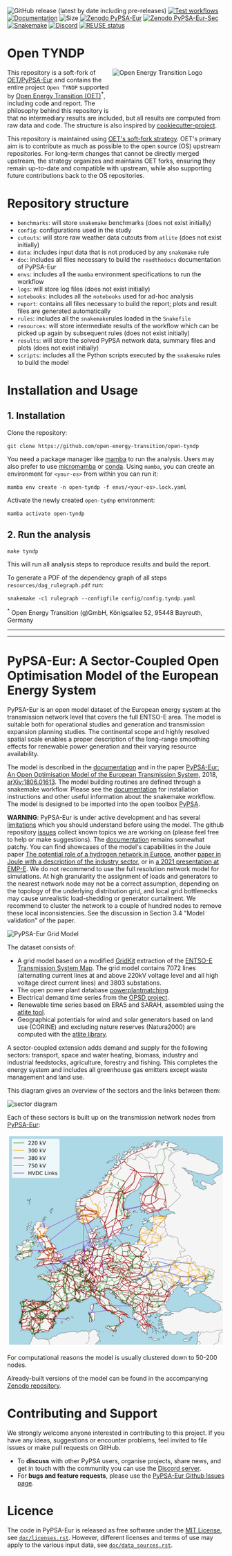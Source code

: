 <!--
SPDX-FileCopyrightText: Open Energy Transition gGmbH and contributors to PyPSA-Eur <https://github.com/pypsa/pypsa-eur>
SPDX-License-Identifier: CC-BY-4.0
-->

![GitHub release (latest by date including pre-releases)](https://img.shields.io/github/v/release/pypsa/pypsa-eur?include_prereleases)
[![Test workflows](https://github.com/pypsa/pypsa-eur/actions/workflows/test.yaml/badge.svg)](https://github.com/pypsa/pypsa-eur/actions/workflows/test.yaml)
[![Documentation](https://readthedocs.org/projects/pypsa-eur/badge/?version=latest)](https://pypsa-eur.readthedocs.io/en/latest/?badge=latest)
![Size](https://img.shields.io/github/repo-size/pypsa/pypsa-eur)
[![Zenodo PyPSA-Eur](https://zenodo.org/badge/DOI/10.5281/zenodo.3520874.svg)](https://doi.org/10.5281/zenodo.3520874)
[![Zenodo PyPSA-Eur-Sec](https://zenodo.org/badge/DOI/10.5281/zenodo.3938042.svg)](https://doi.org/10.5281/zenodo.3938042)
[![Snakemake](https://img.shields.io/badge/snakemake-≥8.14.0-brightgreen.svg?style=flat)](https://snakemake.readthedocs.io)
[![Discord](https://img.shields.io/discord/911692131440148490?logo=discord)](https://discord.gg/AnuJBk23FU)
[![REUSE status](https://api.reuse.software/badge/github.com/pypsa/pypsa-eur)](https://api.reuse.software/info/github.com/pypsa/pypsa-eur)

# Open TYNDP
<img src="https://raw.githubusercontent.com/open-energy-transition/oet-website/main/assets/img/oet-logo-red-n-subtitle.png" alt="Open Energy Transition Logo" width="260" height="100" align="right">

This repository is a soft-fork of [OET/PyPSA-Eur](https://github.com/open-energy-transition/pypsa-eur) and contains the entire project `Open TYNDP` supported by [Open Energy Transition (OET)](https://openenergytransition.org/)<sup>*</sup>, including code and report. The philosophy behind this repository is that no intermediary results are included, but all results are computed from raw data and code. The structure is also inspired by [cookiecutter-project](https://github.com/PyPSA/cookiecutter-project).

This repository is maintained using [OET's soft-fork strategy](https://open-energy-transition.github.io/handbook/docs/Engineering/SoftForkStrategy). OET's primary aim is to contribute as much as possible to the open source (OS) upstream repositories. For long-term changes that cannot be directly merged upstream, the strategy organizes and maintains OET forks, ensuring they remain up-to-date and compatible with upstream, while also supporting future contributions back to the OS repositories.


# Repository structure

* `benchmarks`: will store `snakemake` benchmarks (does not exist initially)
* `config`: configurations used in the study
* `cutouts`: will store raw weather data cutouts from `atlite` (does not exist initially)
* `data`: includes input data that is not produced by any `snakemake` rule
* `doc`: includes all files necessary to build the `readthedocs` documentation of PyPSA-Eur
* `envs`: includes all the `mamba` environment specifications to run the workflow
* `logs`: will store log files (does not exist initially)
* `notebooks`: includes all the `notebooks` used for ad-hoc analysis
* `report`: contains all files necessary to build the report; plots and result files are generated automatically
* `rules`: includes all the `snakemake`rules loaded in the `Snakefile`
* `resources`: will store intermediate results of the workflow which can be picked up again by subsequent rules (does not exist initially)
* `results`: will store the solved PyPSA network data, summary files and plots (does not exist initially)
* `scripts`: includes all the Python scripts executed by the `snakemake` rules to build the model

# Installation and Usage

## 1. Installation

Clone the repository:

    git clone https://github.com/open-energy-transition/open-tyndp

You need a package manager like [mamba](https://mamba.readthedocs.io/en/latest/) to run the analysis. Users may also prefer to use [micromamba](https://mamba.readthedocs.io/en/latest/installation/micromamba-installation.html) or [conda](https://docs.conda.io/projects/conda/en/latest/index.html). Using `mamba`, you can create an environment for `<your-os>` from within you can run it:

    mamba env create -n open-tyndp -f envs/<your-os>.lock.yaml

Activate the newly created `open-tydnp` environment:

    mamba activate open-tyndp

## 2. Run the analysis

    make tyndp

This will run all analysis steps to reproduce results and build the report.

To generate a PDF of the dependency graph of all steps `resources/dag_rulegraph.pdf` run:

    snakemake -c1 rulegraph --configfile config/config.tyndp.yaml

<sup>*</sup> Open Energy Transition (g)GmbH, Königsallee 52, 95448 Bayreuth, Germany

----

----

# PyPSA-Eur: A Sector-Coupled Open Optimisation Model of the European Energy System

PyPSA-Eur is an open model dataset of the European energy system at the
transmission network level that covers the full ENTSO-E area. The model is suitable both for operational studies and generation and transmission expansion planning studies.
The continental scope and highly resolved spatial scale enables a proper description of the long-range
smoothing effects for renewable power generation and their varying resource availability.




The model is described in the [documentation](https://pypsa-eur.readthedocs.io)
and in the paper
[PyPSA-Eur: An Open Optimisation Model of the European Transmission
System](https://arxiv.org/abs/1806.01613), 2018,
[arXiv:1806.01613](https://arxiv.org/abs/1806.01613).
The model building routines are defined through a snakemake workflow.
Please see the [documentation](https://pypsa-eur.readthedocs.io/)
for installation instructions and other useful information about the snakemake workflow.
The model is designed to be imported into the open toolbox
[PyPSA](https://github.com/PyPSA/PyPSA).

**WARNING**: PyPSA-Eur is under active development and has several
[limitations](https://pypsa-eur.readthedocs.io/en/latest/limitations.html) which
you should understand before using the model. The github repository
[issues](https://github.com/PyPSA/pypsa-eur/issues) collect known topics we are
working on (please feel free to help or make suggestions). The
[documentation](https://pypsa-eur.readthedocs.io/) remains somewhat patchy. You
can find showcases of the model's capabilities in the Joule paper [The potential
role of a hydrogen network in
Europe](https://doi.org/10.1016/j.joule.2023.06.016), another [paper in Joule
with a description of the industry
sector](https://doi.org/10.1016/j.joule.2022.04.016), or in [a 2021 presentation
at EMP-E](https://nworbmot.org/energy/brown-empe.pdf). We do not recommend to
use the full resolution network model for simulations. At high granularity the
assignment of loads and generators to the nearest network node may not be a
correct assumption, depending on the topology of the underlying distribution
grid, and local grid bottlenecks may cause unrealistic load-shedding or
generator curtailment. We recommend to cluster the network to a couple of
hundred nodes to remove these local inconsistencies. See the discussion in
Section 3.4 "Model validation" of the paper.


![PyPSA-Eur Grid Model](doc/img/elec.png)

The dataset consists of:

- A grid model based on a modified [GridKit](https://github.com/bdw/GridKit)
  extraction of the [ENTSO-E Transmission System
  Map](https://www.entsoe.eu/data/map/). The grid model contains 7072 lines
  (alternating current lines at and above 220kV voltage level and all high
  voltage direct current lines) and 3803 substations.
- The open power plant database
  [powerplantmatching](https://github.com/PyPSA/powerplantmatching).
- Electrical demand time series from the
  [OPSD project](https://open-power-system-data.org/).
- Renewable time series based on ERA5 and SARAH, assembled using the [atlite tool](https://github.com/PyPSA/atlite).
- Geographical potentials for wind and solar generators based on land use (CORINE) and excluding nature reserves (Natura2000) are computed with the [atlite library](https://github.com/PyPSA/atlite).

A sector-coupled extension adds demand
and supply for the following sectors: transport, space and water
heating, biomass, industry and industrial feedstocks, agriculture,
forestry and fishing. This completes the energy system and includes
all greenhouse gas emitters except waste management and land use.

This diagram gives an overview of the sectors and the links between
them:

![sector diagram](doc/img/multisector_figure.png)

Each of these sectors is built up on the transmission network nodes
from [PyPSA-Eur](https://github.com/PyPSA/pypsa-eur):

![network diagram](https://github.com/PyPSA/pypsa-eur/blob/master/doc/img/base.png?raw=true)

For computational reasons the model is usually clustered down
to 50-200 nodes.

Already-built versions of the model can be found in the accompanying [Zenodo
repository](https://doi.org/10.5281/zenodo.3601881).

# Contributing and Support
We strongly welcome anyone interested in contributing to this project. If you have any ideas, suggestions or encounter problems, feel invited to file issues or make pull requests on GitHub.
-   To **discuss** with other PyPSA users, organise projects, share news, and get in touch with the community you can use the [Discord server](https://discord.gg/AnuJBk23FU).
-   For **bugs and feature requests**, please use the [PyPSA-Eur Github Issues page](https://github.com/PyPSA/pypsa-eur/issues).

# Licence

The code in PyPSA-Eur is released as free software under the
[MIT License](https://opensource.org/licenses/MIT), see [`doc/licenses.rst`](doc/licenses.rst).
However, different licenses and terms of use may apply to the various
input data, see [`doc/data_sources.rst`](doc/data_sources.rst).
